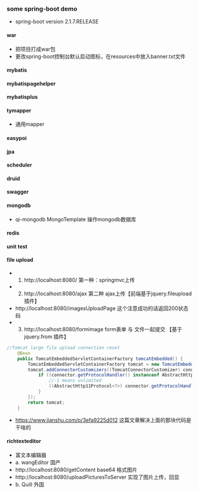 ### some spring-boot demo
- spring-boot version 2.1.7.RELEASE
#### war
- 把项目打成war包
- 更改spring-boot控制台默认启动图标，在resources中放入banner.txt文件

#### mybatis

#### mybatispagehelper

#### mybatisplus

#### tymapper
- 通用mapper 

#### easypoi

#### jpa

#### scheduler

#### druid

#### swagger

#### mongodb
- qi-mongodb MongoTemplate 操作mongodb数据库 

#### redis

#### unit test

#### file upload

- 1. http://localhost:8080/ 第一种：springmvc上传
- 2. http://localhost:8080/ajax 第二种 ajax上传【前端基于jquery.fileupload 插件】
- http://localhost:8080/imagesUploadPage  这个注意成功的话返回200状态码
- 3. http://localhost:8080/formimage form表单 与 文件一起提交 【基于 jquery.from 插件】

```java
//Tomcat large file upload connection reset
    @Bean
    public TomcatEmbeddedServletContainerFactory tomcatEmbedded() {
        TomcatEmbeddedServletContainerFactory tomcat = new TomcatEmbeddedServletContainerFactory();
        tomcat.addConnectorCustomizers((TomcatConnectorCustomizer) connector -> {
            if ((connector.getProtocolHandler() instanceof AbstractHttp11Protocol<?>)) {
                //-1 means unlimited
                ((AbstractHttp11Protocol<?>) connector.getProtocolHandler()).setMaxSwallowSize(-1);
            }
        });
        return tomcat;
    }

```

-  https://www.jianshu.com/p/3efa9225d012 这篇文章解决上面的那块代码是干啥的

#### richtexteditor 
- 富文本编辑器
- a. wangEditor 国产
- http://localhost:8080/getContent base64 格式图片
- http://localhost:8080/uploadPicturesToServer 实现了图片上传，回显
- b. Quill 外国 